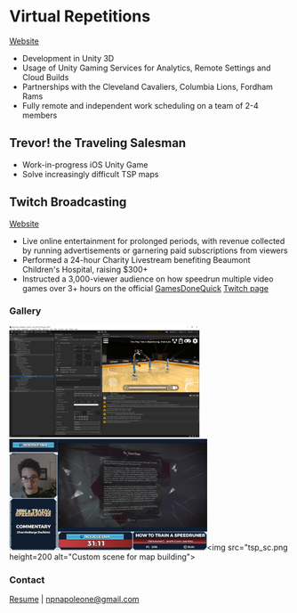 # Virtual Repetitions
[Website](https://vreps.us)
- Development in Unity 3D
- Usage of Unity Gaming Services for Analytics, Remote Settings and Cloud Builds
- Partnerships with the Cleveland Cavaliers, Columbia Lions, Fordham Rams
- Fully remote and independent work scheduling on a team of 2-4 members
## Trevor! the Traveling Salesman
- Work-in-progress iOS Unity Game
- Solve increasingly difficult TSP maps
## Twitch Broadcasting
[Website](https://twitch.tv/NoodlesNA)
- Live online entertainment for prolonged periods, with revenue collected by running advertisements or garnering paid subscriptions from viewers
- Performed a 24-hour Charity Livestream benefiting Beaumont Children's Hospital, raising $300+
- Instructed a 3,000-viewer audience on how speedrun multiple video games over 3+ hours on the official [GamesDoneQuick](https://gamesdonequick.com/) [Twitch page](https://www.twitch.tv/gamesdonequick)
### Gallery
<img src="vreps_sc.png" height=200 alt="UI dev and assessment"></img><img src="twitch_sc.png" height=200 alt="Teaching Dishonored 2 to 3k viewers"></img><img src="tsp_sc.png height=200 alt="Custom scene for map building"></img>
### Contact
<a href="Resume 2022.pdf">Resume</a> | <npnapoleone@gmail.com>

